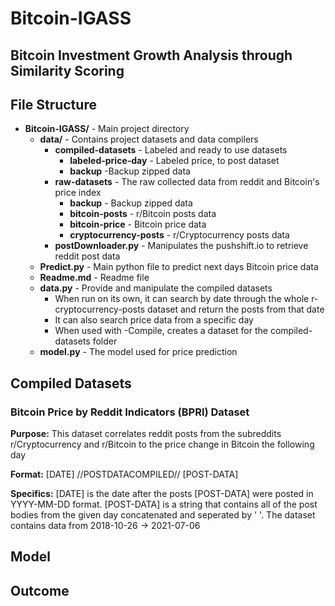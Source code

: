 # Bitcoin-IGASS
## Bitcoin Investment Growth Analysis through Similarity Scoring

## File Structure
* **Bitcoin-IGASS/** - Main project directory
  * **data/** - Contains project datasets and data compilers
    * **compiled-datasets** - Labeled and ready to use datasets 
      * **labeled-price-day** - Labeled price, to post dataset 
      * **backup** -Backup zipped data
    * **raw-datasets** - The raw collected data from reddit and Bitcoin's price index
      * **backup** - Backup zipped data
      * **bitcoin-posts** - r/Bitcoin posts data
      * **bitcoin-price** - Bitcoin price data
      * **cryptocurrency-posts** - r/Cryptocurrency posts data
    * **postDownloader.py** - Manipulates the pushshift.io to retrieve reddit post data
  * **Predict.py** - Main python file to predict next days Bitcoin price data
  * **Readme.md** - Readme file
  * **data.py** - Provide and manipulate the compiled datasets
    * When run on its own, it can search by date through the whole r-cryptocurrency-posts dataset and return the posts from that date
    * It can also search price data from a specific day
    * When used with -Compile, creates a dataset for the compiled-datasets folder
  * **model.py** - The model used for price prediction
## Compiled Datasets
### Bitcoin Price by Reddit Indicators (BPRI) Dataset
**Purpose:**
This dataset correlates reddit posts from the subreddits r/Cryptocurrency and r/Bitcoin to the price change in Bitcoin the following day

**Format:** [DATE] //POSTDATACOMPILED// [POST-DATA]

**Specifics:** [DATE] is the date after the posts [POST-DATA] were posted in YYYY-MM-DD format. [POST-DATA] is a string that contains all of the post bodies from the given day concatenated and seperated by ' '. The dataset contains data from 2018-10-26 -> 2021-07-06
## Model

## Outcome
